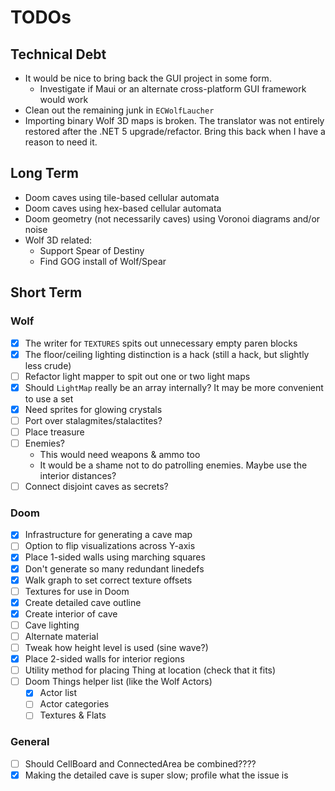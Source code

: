 # TODOs

## Technical Debt

- It would be nice to bring back the GUI project in some form.
  - Investigate if Maui or an alternate cross-platform GUI framework would work
- Clean out the remaining junk in `ECWolfLaucher`
- Importing binary Wolf 3D maps is broken. The translator was not entirely restored after the .NET 5 upgrade/refactor. Bring this back when I have a reason to need it.

## Long Term

- Doom caves using tile-based cellular automata
- Doom caves using hex-based cellular automata
- Doom geometry (not necessarily caves) using Voronoi diagrams and/or noise
- Wolf 3D related:
  - Support Spear of Destiny
  - Find GOG install of Wolf/Spear

## Short Term

### Wolf

- [x] The writer for `TEXTURES` spits out unnecessary empty paren blocks
- [x] The floor/ceiling lighting distinction is a hack (still a hack, but slightly less crude)
- [ ] Refactor light mapper to spit out one or two light maps
- [x] Should `LightMap` really be an array internally? It may be more convenient to use a set
- [x] Need sprites for glowing crystals
- [ ] Port over stalagmites/stalactites?
- [ ] Place treasure
- [ ] Enemies?
  - This would need weapons & ammo too
  - It would be a shame not to do patrolling enemies. Maybe use the interior distances?
- [ ] Connect disjoint caves as secrets?

### Doom

- [x] Infrastructure for generating a cave map
- [ ] Option to flip visualizations across Y-axis
- [x] Place 1-sided walls using marching squares
- [x] Don't generate so many redundant linedefs
- [x] Walk graph to set correct texture offsets
- [ ] Textures for use in Doom
- [x] Create detailed cave outline
- [x] Create interior of cave
- [ ] Cave lighting
- [ ] Alternate material
- [ ] Tweak how height level is used (sine wave?)
- [x] Place 2-sided walls for interior regions
- [ ] Utility method for placing Thing at location (check that it fits)
- [ ] Doom Things helper list (like the Wolf Actors)
  - [x] Actor list
  - [ ] Actor categories
  - [ ] Textures & Flats

### General

- [ ] Should CellBoard and ConnectedArea be combined????
- [x] Making the detailed cave is super slow; profile what the issue is
